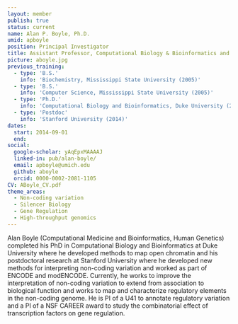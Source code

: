 ```yaml
---
layout: member
publish: true
status: current
name: Alan P. Boyle, Ph.D.
umid: apboyle
position: Principal Investigator
title: Assistant Professor, Computational Biology & Bioinformatics and Human Genetics
picture: aboyle.jpg
previous_training:
  - type: 'B.S.'
    info: 'Biochemistry, Mississippi State University (2005)'
  - type: 'B.S.'
    info: 'Computer Science, Mississippi State University (2005)'
  - type: 'Ph.D.' 
    info: 'Computational Biology and Bioinformatics, Duke University (2009)'
  - type: 'Postdoc'
    info: 'Stanford University (2014)'
dates:
  start: 2014-09-01
  end:
social: 
  google-scholar: yAqEpxMAAAAJ
  linked-in: pub/alan-boyle/
  email: apboyle@umich.edu
  github: aboyle
  orcid: 0000-0002-2081-1105
CV: ABoyle_CV.pdf
theme_areas:
  - Non-coding variation
  - Silencer Biology
  - Gene Regulation
  - High-throughput genomics
---
```


Alan Boyle (Computational Medicine and Bioinformatics, Human Genetics) completed his PhD in
Computational Biology and Bioinformatics at Duke University where he developed methods to map open
chromatin and his postdoctoral research at Stanford University where he developed new methods for
interpreting non-coding variation and worked as part of ENCODE and modENCODE. Currently, he works to
improve the interpretation of non-coding variation to extend from association to biological function and works
to map and characterize regulatory elements in the non-coding genome. He is PI of a U41 to annotate
regulatory variation and a PI of a NSF CAREER award to study the combinatorial effect of transcription factors
on gene regulation.
